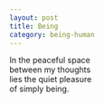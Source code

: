```yaml
---
layout: post
title: Being
category: being-human
---
```


In the peaceful space  
between my thoughts  
lies the quiet pleasure  
of simply being.

